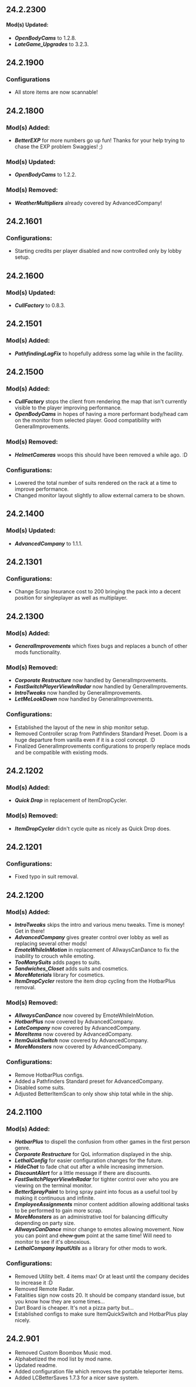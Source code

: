 ## 24.2.2300
#### Mod(s) Updated:
- **_OpenBodyCams_** to 1.2.8.
- **_LateGame_Upgrades_** to 3.2.3.

## 24.2.1900
### Configurations
- All store items are now scannable!

## 24.2.1800
### Mod(s) Added:
- **_BetterEXP_** for more numbers go up fun! Thanks for your help trying to chase the EXP problem Swaggies! ;)

### Mod(s) Updated:
- **_OpenBodyCams_** to 1.2.2.

### Mod(s) Removed:
- **_WeatherMultipliers_** already covered by AdvancedCompany!

## 24.2.1601
### Configurations:
- Starting credits per player disabled and now controlled only by lobby setup.

## 24.2.1600
### Mod(s) Updated:
- **_CullFactory_** to 0.8.3.

## 24.2.1501
### Mod(s) Added:
- **_PathfindingLagFix_** to hopefully address some lag while in the facility.

## 24.2.1500
### Mod(s) Added:
- **_CullFactory_** stops the client from rendering the map that isn't currently visible to the player improving performance.
- **_OpenBodyCams_** in hopes of having a more performant body/head cam on the monitor from selected player. Good compatibility with GeneralImprovements.

### Mod(s) Removed:
- **_HelmetCameras_** woops this should have been removed a while ago. :D

### Configurations:
- Lowered the total number of suits rendered on the rack at a time to improve performance.
- Changed monitor layout slightly to allow external camera to be shown.

## 24.2.1400
### Mod(s) Updated:
- **_AdvancedCompany_** to 1.1.1.

## 24.2.1301
### Configurations:
- Change Scrap Insurance cost to 200 bringing the pack into a decent position for singleplayer as well as multiplayer.

## 24.2.1300
### Mod(s) Added:
- **_GeneralImprovements_** which fixes bugs and replaces a bunch of other mods functionality.

### Mod(s) Removed:
- **_Corporate Restructure_** now handled by GeneralImprovements.
- **_FastSwitchPlayerViewInRadar_** now handled by GeneralImprovements.
- **_IntroTweaks_** now handled by GeneralImprovements.
- **_LetMeLookDown_** now handled by GeneralImprovements.

### Configurations:
- Established the layout of the new in ship monitor setup.
- Removed Controller scrap from Pathfinders Standard Preset. Doom is a huge departure from vanilla even if it is a cool concept. :D
- Finalized GeneralImprovements configurations to properly replace mods and be compatible with existing mods.

## 24.2.1202
### Mod(s) Added:
- **_Quick Drop_** in replacement of ItemDropCycler.

### Mod(s) Removed:
- **_ItemDropCycler_** didn't cycle quite as nicely as Quick Drop does.

## 24.2.1201
### Configurations:
- Fixed typo in suit removal.

## 24.2.1200
### Mod(s) Added:
- **_IntroTweaks_** skips the intro and various menu tweaks. Time is money! Get in there!
- **_AdvancedCompany_** gives greater control over lobby as well as replacing several other mods!
- **_EmoteWhileInMotion_** in replacement of AllwaysCanDance to fix the inability to crouch while emoting.
- **_TooManySuits_** adds pages to suits.
- **_5andwiches_Closet_** adds suits and cosmetics.
- **_MoreMaterials_** library for cosmetics.
- **_ItemDropCycler_** restore the item drop cycling from the HotbarPlus removal.

### Mod(s) Removed:
- **_AllwaysCanDance_** now covered by EmoteWhileInMotion.
- **_HotbarPlus_** now covered by AdvancedCompany.
- **_LateCompany_** now covered by AdvancedCompany.
- **_MoreItems_** now covered by AdvancedCompany.
- **_ItemQuickSwitch_** now covered by AdvancedCompany.
- **_MoreMonsters_** now covered by AdvancedCompany.

### Configurations:
- Remove HotbarPlus configs.
- Added a Pathfinders Standard preset for AdvancedCompany.
- Disabled some suits.
- Adjusted BetterItemScan to only show ship total while in the ship.

## 24.2.1100
### Mod(s) Added:
- **_HotbarPlus_** to dispell the confusion from other games in the first person genre.
- **_Corporate Restructure_** for QoL information displayed in the ship.
- **_LethalConfig_** for easier configuration changes for the future.
- **_HideChat_** to fade chat out after a while increasing immersion.
- **_DiscountAlert_** for a little message if there are discounts.
- **_FastSwitchPlayerViewInRadar_** for tighter control over who you are viewing on the terminal monitor.
- **_BetterSprayPaint_** to bring spray paint into focus as a useful tool by making it continuous and infinite.
- **_EmployeeAssignments_** minor content addition allowing additional tasks to be performed to gain more scrap.
- **_MoreMonsters_** as an administrative tool for balancing difficulty depending on party size.
- **_AllwaysCanDance_** minor change to emotes allowing movement. Now you can point and ~~chew gum~~ point at the same time! Will need to monitor to see if it's obnoxious.
- **_LethalCompany InputUtils_** as a library for other mods to work.

### Configurations:
- Removed Utility belt. 4 items max! Or at least until the company decides to increase it :D
- Removed Remote Radar.
- Fatalities sign now costs 20. It should be company standard issue, but you know how they are some times...
- Dart Board is cheaper. It's not a pizza party but...
- Established configs to make sure ItemQuickSwitch and HotbarPlus play nicely.

## 24.2.901
- Removed Custom Boombox Music mod.
- Alphabetized the mod list by mod name.
- Updated readme.
- Added configuration file which removes the portable teleporter items.
- Added LCBetterSaves 1.7.3 for a nicer save system.
